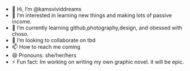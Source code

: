 - 👋 Hi, I’m @kamsvividdreams
- 👀 I’m interested in learning new things and making lots of passive income.
- 🌱 I’m currently learning github,photography,design, and obessed with choso.
- 💞️ I’m looking to collaborate on tbd
- 📫 How to reach me coming
- 😄 Pronouns: she/her/hers
- ⚡ Fun fact: Im working on writing my own graphic novel. it will be epic.

<!---
kamsvividdreams/kamsvividdreams is a ✨ special ✨ repository because its `README.md` (this file) appears on your GitHub profile.
You can click the Preview link to take a look at your changes.
--->
